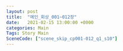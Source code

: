 ```yaml
---
layout: post
title:  "메인_회상_001~012장"
date:   2021-02-15 13:00:00 +0000
categories: Main
Tags: Story Main
SceneCode: ["scene_skip_cp001-012_q1_s10"]
---
```

